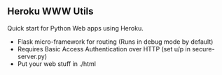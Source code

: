 Heroku WWW Utils
----------------

Quick start for Python Web apps using Heroku.

+ Flask micro-framework for routing (Runs in debug mode by default)
+ Requires Basic Access Authentication over HTTP (set u/p in secure-server.py)
+ Put your web stuff in ./html
